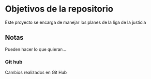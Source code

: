 # Objetivos de la repositorio

Este proyecto se encarga de manejar los planes de la liga de la justicia


## Notas
Pueden hacer lo que quieran...

### Git hub
Cambios realizados en Git Hub
